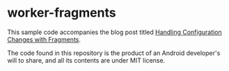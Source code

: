 worker-fragments
================

This sample code accompanies the blog post titled [Handling Configuration Changes with Fragments](http://www.androiddesignpatterns.com/2013/04/retaining-objects-across-config-changes.html).

The code found in this repository is the product of an Android developer's will to share, and all its contents are under MIT license.
